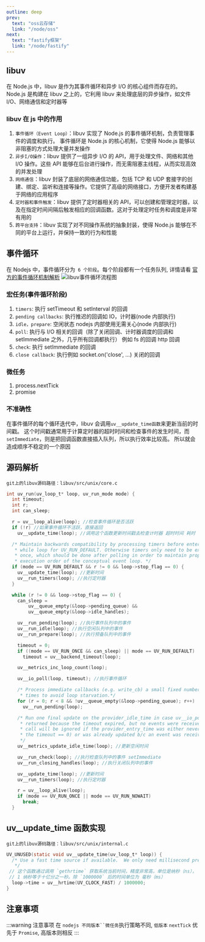 ```yaml
---
outline: deep
prev:
  text: "oss云存储"
  link: "/node/oss"
next:
  text: "fastify框架"
  link: "/node/fastify"
---
```


## libuv

在 Node.js 中，libuv 是作为其事件循环和异步 I/O 的核心组件而存在的。Node.js 是构建在 libuv 之上的，它利用 libuv 来处理底层的异步操作，如文件 I/O、网络通信和定时器等

### libuv 在 js 中的作用

1. `事件循环（Event Loop）`：libuv 实现了 Node.js 的事件循环机制，负责管理事件的调度和执行。
   事件循环是 Node.js 的核心机制，它使得 Node.js 能够以非阻塞的方式处理大量并发操作
2. `异步I/O操作`：libuv 提供了一组异步 I/O 的 API，用于处理文件、网络和其他 I/O 操作。这些 API 能够在后台进行操作，而无需阻塞主线程，从而实现高效的并发处理
3. `网络通信`：libuv 封装了底层的网络通信功能，包括 TCP 和 UDP 套接字的创建、绑定、监听和连接等操作。它提供了高级的网络接口，方便开发者构建基于网络的应用程序
4. `定时器和事件触发`：libuv 提供了定时器相关的 API，可以创建和管理定时器，以及在指定时间间隔后触发相应的回调函数。这对于处理定时任务和调度是非常有用的
5. `跨平台支持`：libuv 实现了对不同操作系统的抽象封装，使得 Node.js 能够在不同的平台上运行，并保持一致的行为和性能

## 事件循环

在 Nodejs 中，事件循环分为` 6 个阶段`。每个阶段都有一个任务队列, 详情请看
[官方的事件循环机制解析](https://nodejs.org/en/learn/asynchronous-work/event-loop-timers-and-nexttick)
![libuv事件循环流程图](/libuv事件循环流程图.jpg)

### 宏任务(事件循环阶段)

1. `timers`: 执行 setTimeout 和 setInterval 的回调
2. `pending callbacks`: 执行推迟的回调如 IO，计时器(node 内部执行)
3. `idle，prepare`: 空闲状态 nodejs 内部使用无需关心(node 内部执行)
4. `poll`: 执行与 I/O 相关的回调（除了关闭回调、计时器调度的回调和 setImmediate 之外，几乎所有回调都执行） 例如 fs 的回调 http 回调
5. `check`: 执行 setImmediate 的回调
6. `close callback`: 执行例如 socket.on('close', ...) 关闭的回调

### 微任务

1. process.nextTick
2. promise

### 不准确性

在事件循环的每个循环迭代中，libuv 会调用`uv__update_time函数`来更新当前的时间戳。
这个时间戳通常用于计算定时器的超时时间和检查事件的发生时间，而 `setImmediate`，则是把回调函数直接插入队列，所以执行效率比较高。
所以就会造成顺序不稳定的一个原因

## 源码解析

`git上的libuv源码路径：libuv/src/unix/core.c`

```c
int uv_run(uv_loop_t* loop, uv_run_mode mode) {
  int timeout;
  int r;
  int can_sleep;

  r = uv__loop_alive(loop); //检查事件循环是否活跃
  if (!r) //如果事件循环不活跃，直接返回
    uv__update_time(loop); //调用这个函数更新时间戳去检查计时器 超时时间 耗时

  /* Maintain backwards compatibility by processing timers before entering the
   * while loop for UV_RUN_DEFAULT. Otherwise timers only need to be executed
   * once, which should be done after polling in order to maintain proper
   * execution order of the conceptual event loop. */
  if (mode == UV_RUN_DEFAULT && r != 0 && loop->stop_flag == 0) {
    uv__update_time(loop); //更新时间
    uv__run_timers(loop); //执行定时器
  }

  while (r != 0 && loop->stop_flag == 0) {
    can_sleep =
        uv__queue_empty(&loop->pending_queue) &&
        uv__queue_empty(&loop->idle_handles);

    uv__run_pending(loop); //执行事件队列中的事件
    uv__run_idle(loop); //执行空闲队列中的事件
    uv__run_prepare(loop); //执行预备队列中的事件

    timeout = 0;
    if ((mode == UV_RUN_ONCE && can_sleep) || mode == UV_RUN_DEFAULT)
      timeout = uv__backend_timeout(loop);

    uv__metrics_inc_loop_count(loop);

    uv__io_poll(loop, timeout); //执行事件循环

    /* Process immediate callbacks (e.g. write_cb) a small fixed number of
     * times to avoid loop starvation.*/
    for (r = 0; r < 8 && !uv__queue_empty(&loop->pending_queue); r++)
      uv__run_pending(loop);

    /* Run one final update on the provider_idle_time in case uv__io_poll
     * returned because the timeout expired, but no events were received. This
     * call will be ignored if the provider_entry_time was either never set (if
     * the timeout == 0) or was already updated b/c an event was received.
     */
    uv__metrics_update_idle_time(loop); //更新空闲时间

    uv__run_check(loop); //执行检查队列中的事件 setImmediate
    uv__run_closing_handles(loop); //执行关闭队列中的事件

    uv__update_time(loop); //更新时间
    uv__run_timers(loop); //执行定时器

    r = uv__loop_alive(loop);
    if (mode == UV_RUN_ONCE || mode == UV_RUN_NOWAIT)
      break;
  }
```

## uv\_\_update_time 函数实现

`git上的libuv源码路径：libuv/src/unix/internal.c`

```c
UV_UNUSED(static void uv__update_time(uv_loop_t* loop)) {
  /* Use a fast time source if available.  We only need millisecond precision.
   */
 // 这个函数通过调用 `gethrtime` 获取系统当前时间，精度非常高，单位是纳秒（ns），
 // 1 纳秒等于十亿分之一秒。除 `1000000` 后的时间单位为 毫秒（ms）
  loop->time = uv__hrtime(UV_CLOCK_FAST) / 1000000;
}
```

## 注意事项

:::warning 注意事项
在 ` nodejs 不同版本``微任务 `执行策略不同, `低版本` `nextTick` 优先于 `Promise`, 高版本则相反
:::
